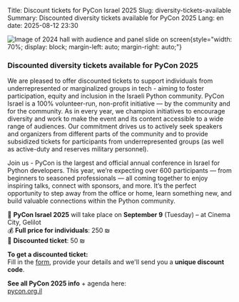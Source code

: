 Title: Discount tickets for PyCon Israel 2025
Slug: diversity-tickets-available
Summary: Discounted diversity tickets available for PyCon 2025
Lang: en
date: 2025-08-12 23:30

![Image of 2024 hall with audience and panel slide on screen]({static}/images/2024-assembly.jpg){style="width: 70%; display: block; margin-left: auto; margin-right: auto;"}

### Discounted diversity tickets available for PyCon 2025

We are pleased to offer discounted tickets to support individuals from
underrepresented or marginalized groups in tech - aiming to foster
participation, equity and inclusion in the Israeli Python community.
PyCon Israel is a 100% volunteer-run, non-profit initiative — by the
community and for the community.  As in every year, we champion
initiatives to encourage diversity and work to make the event and its
content accessible to a wide range of audiences.  Our commitment
drives us to actively seek speakers and organizers from different
parts of the community and to provide subsidized tickets for
participants from underrepresented groups (as well as active-duty and
reserves military personnel).

Join us - PyCon is the largest and official annual conference in
Israel for Python developers. This year, we’re expecting over 600
participants — from beginners to seasoned professionals — all coming
together to enjoy inspiring talks, connect with sponsors, and
more. It’s the perfect opportunity to step away from the office or
home, learn something new, and build valuable connections within the
Python community.

📍 **PyCon Israel 2025** will take place on **September 9** (Tuesday) – at Cinema City, Gelilot  
💰 **Full price for individuals**: 250 ₪  
🎫 **Discounted ticket**: 50 ₪

**To get a discounted ticket:**  
Fill in the [form](https://docs.google.com/forms/d/e/1FAIpQLSc2pjCa8UiVXQ_WLZPrPWPXlgauVjeUWcXNCihQ0_7lJ5X2rQ/viewform), provide your details and we'll send you a **unique discount code**. 

**See all PyCon 2025 info** + agenda here:  
[pycon.org.il](https://pycon.org.il)
